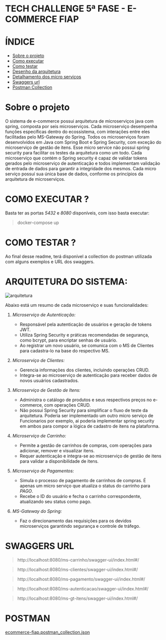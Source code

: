 # TECH CHALLENGE 5ª FASE - E-COMMERCE FIAP

# ÍNDICE

* [Sobre o projeto](#sobreOProjeto)
* [Como executar](#comoExecutar)
* [Como testar](#comoTestar)
* [Desenho da arquitetura](#desenhoArquitetura)
* [Detalhamento dos micro serviços](#detalhamentoMicroServicos)
* [Swaggers url](#swaggersUrl)
* [Postman Collection](#postmanCollection)

#

# Sobre o projeto

O sistema de e-commerce possui arquitetura de microserviços java com spring, composta por seis microserviços. 
Cada microserviço desempenha funções específicas dentro do ecossistema, com interações entre eles facilitadas pelo MS-Gateway do Spring.
Todos os microserviços foram desenvolvidos em Java com Spring Boot e Spring Security, com exceção do microserviço de gestão de itens. Esse micro service não possui spring security para facilitar os testes da arquitetura como um todo.
Cada microserviço que contém o Spring security é capaz de validar tokens gerados pelo microserviço de autenticação e todos implementam validação de entrada de dados para garantir a integridade dos mesmos. Cada micro serviço possuí sua única base de dados, conforme os princípios da arquitetura de microserviços. 

# COMO EXECUTAR ?

Basta ter as portas *5432* e *8080* disponíveis, com isso basta executar:
> docker-compose up

# COMO TESTAR ?

Ao final desse readme, terá disponível a collection do postman utilizada com alguns exemplos e URL dos swaggers. 

# ARQUITETURA DO SISTEMA:

![arquitetura](https://github.com/Daniel-Nascimentt/ecommerce-fiap/assets/65513073/9abc6b3d-b648-4c34-8195-bf85579f19ca)

 Abaixo está um resumo de cada microserviço e suas funcionalidades:

1. *Microserviço de Autenticação:*
   - Responsável pela autenticação de usuários e geração de tokens JWT.
   - Utiliza Spring Security e práticas recomendadas de segurança, como bcrypt, para encriptar senhas de usuário.
   - Ao registrar um novo usuário, se comunica com o MS de Clientes para cadastra-lo na base do respectivo MS.

2. *Microserviço de Clientes:*
   - Gerencia informações dos clientes, incluindo operações CRUD.
   - Integra-se ao microserviço de autenticação para receber dados de novos usuários cadastrados.

3. *Microserviço de Gestão de Itens:*
   - Administra o catálogo de produtos e seus respectivos preços no e-commerce, com operações CRUD.
   - Não possui Spring Security para simplificar o fluxo de teste da arquitetura. Poderia ser implementado um outro micro serviço de Funcionarios por exemplo, ai poderia implementar spring security em ambos para compor a lógica de cadastro de itens na plataforma. 

4. *Microserviço de Carrinho:*
   - Permite a gestão de carrinhos de compras, com operações para adicionar, remover e visualizar itens.
   - Requer autenticação e integra-se ao microserviço de gestão de itens para validar a disponibilidade de itens.

5. *Microserviço de Pagamentos:*
   - Simula o processo de pagamento de carrinhos de compras. É apenas um micro serviço que atualiza o status do carrinho para *PAGO*.
   - Recebe o ID do usuário e fecha o carrinho correspondente, atualizando seu status como pago.

6. *MS-Gateway do Spring:*
   - Faz o direcionamento das requisições para os devidos microserviços garantindo segurança e controle de tráfego.

#

# SWAGGERS URL

> http://localhost:8080/ms-carrinho/swagger-ui/index.html#/

> http://localhost:8080/ms-clientes/swagger-ui/index.html#/

> http://localhost:8080/ms-pagamento/swagger-ui/index.html#/

> http://localhost:8080/ms-autenticacao/swagger-ui/index.html#/

> http://localhost:8080/ms-gt-itens/swagger-ui/index.html#/

# POSTMAN
[ecommerce-fiap.postman_collection.json](https://github.com/Daniel-Nascimentt/ecommerce-fiap/files/14729321/ecommerce-fiap.postman_collection.json)
